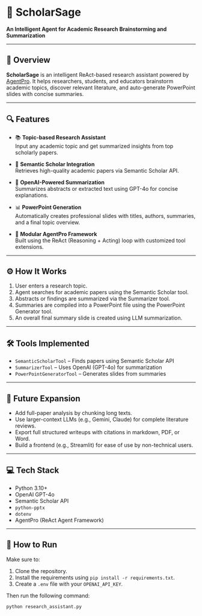 # 🧠 ScholarSage

**An Intelligent Agent for Academic Research Brainstorming and Summarization**

---

## 📘 Overview

**ScholarSage** is an intelligent ReAct-based research assistant powered by [AgentPro](https://github.com/traversaal-ai/AgentPro). It helps researchers, students, and educators brainstorm academic topics, discover relevant literature, and auto-generate PowerPoint slides with concise summaries.

---

## 🔍 Features

- 📚 **Topic-based Research Assistant**  
  Input any academic topic and get summarized insights from top scholarly papers.

- 🔎 **Semantic Scholar Integration**  
  Retrieves high-quality academic papers via Semantic Scholar API.

- 🧠 **OpenAI-Powered Summarization**  
  Summarizes abstracts or extracted text using GPT-4o for concise explanations.

- 📊 **PowerPoint Generation**  
  Automatically creates professional slides with titles, authors, summaries, and a final topic overview.

- 🧩 **Modular AgentPro Framework**  
  Built using the ReAct (Reasoning + Acting) loop with customized tool extensions.

---

## ⚙️ How It Works

1. User enters a research topic.
2. Agent searches for academic papers using the Semantic Scholar tool.
3. Abstracts or findings are summarized via the Summarizer tool.
4. Summaries are compiled into a PowerPoint file using the PowerPoint Generator tool.
5. An overall final summary slide is created using LLM summarization.

---

## 🛠️ Tools Implemented

- `SemanticScholarTool` – Finds papers using Semantic Scholar API  
- `SummarizerTool` – Uses OpenAI (GPT-4o) for summarization  
- `PowerPointGeneratorTool` – Generates slides from summaries  
<!-- PDF tools omitted for token optimization -->
<!-- - `PDFDownloaderTool` – (Optional) Download PDFs  
- `PDFReaderTool` – (Optional) Extract sections like abstract, intro, conclusion -->

---

## 🚀 Future Expansion

- Add full-paper analysis by chunking long texts.
- Use larger-context LLMs (e.g., Gemini, Claude) for complete literature reviews.
- Export full structured writeups with citations in markdown, PDF, or Word.
- Build a frontend (e.g., Streamlit) for ease of use by non-technical users.

---

## 💻 Tech Stack

- Python 3.10+
- OpenAI GPT-4o
- Semantic Scholar API
- `python-pptx`
- `dotenv`
- AgentPro (ReAct Agent Framework)

---

## 🏁 How to Run

Make sure to:
1. Clone the repository.
2. Install the requirements using `pip install -r requirements.txt`.
3. Create a `.env` file with your `OPENAI_API_KEY`.

Then run the following command:

```bash
python research_assistant.py
